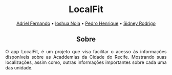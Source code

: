 <h1 align = "center">
  LocalFit
</h1>

<p align = "center">
  <a href = "https://github.com/AdrielFernando">Adriel Fernando</a>
   • 
  <a href = "https://github.com/Ioshua-N">Ioshua Noia</a>
   • 
  <a href = "https://github.com/PedroHCMelo">Pedro Henrique</a>
   • 
  <a href = "https://github.com/SidneyRodrigo">Sidney Rodrigo</a>
</p>

<h2 align = "center">
  Sobre
</h2>

<p align = "justify"> 
  O app LocalFit, é um projeto que visa facilitar o acesso às informações disponíveis sobre as Acaddemias da Cidade do Recife. Mostrando suas localizações, assim como, outras informações importantes sobre cada uma das unidade.
</p>

